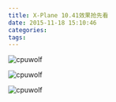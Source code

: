 ```yaml
---
title: X-Plane 10.41效果抢先看
date: 2015-11-18 15:10:46
categories:
tags:
---
```



![cpuwolf](/images/data/attachment/201511/18/232329ebb4nuabhr6wan77.jpg)

![cpuwolf](/images/data/attachment/201511/18/231012dbg9gw3zoqqhhh39.jpg)


![cpuwolf](/images/data/attachment/201511/18/231905xfbj7swqsebsa8fe.jpg)
